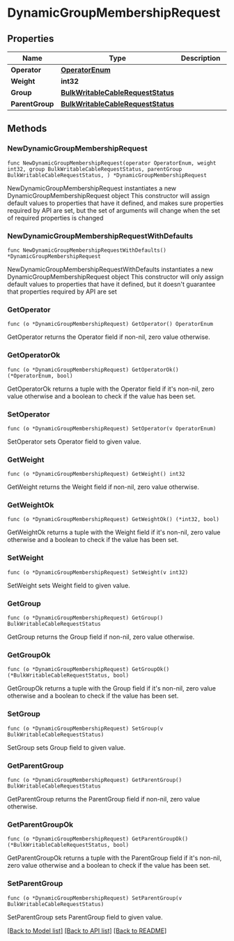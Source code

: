 # DynamicGroupMembershipRequest

## Properties

Name | Type | Description | Notes
------------ | ------------- | ------------- | -------------
**Operator** | [**OperatorEnum**](OperatorEnum.md) |  | 
**Weight** | **int32** |  | 
**Group** | [**BulkWritableCableRequestStatus**](BulkWritableCableRequestStatus.md) |  | 
**ParentGroup** | [**BulkWritableCableRequestStatus**](BulkWritableCableRequestStatus.md) |  | 

## Methods

### NewDynamicGroupMembershipRequest

`func NewDynamicGroupMembershipRequest(operator OperatorEnum, weight int32, group BulkWritableCableRequestStatus, parentGroup BulkWritableCableRequestStatus, ) *DynamicGroupMembershipRequest`

NewDynamicGroupMembershipRequest instantiates a new DynamicGroupMembershipRequest object
This constructor will assign default values to properties that have it defined,
and makes sure properties required by API are set, but the set of arguments
will change when the set of required properties is changed

### NewDynamicGroupMembershipRequestWithDefaults

`func NewDynamicGroupMembershipRequestWithDefaults() *DynamicGroupMembershipRequest`

NewDynamicGroupMembershipRequestWithDefaults instantiates a new DynamicGroupMembershipRequest object
This constructor will only assign default values to properties that have it defined,
but it doesn't guarantee that properties required by API are set

### GetOperator

`func (o *DynamicGroupMembershipRequest) GetOperator() OperatorEnum`

GetOperator returns the Operator field if non-nil, zero value otherwise.

### GetOperatorOk

`func (o *DynamicGroupMembershipRequest) GetOperatorOk() (*OperatorEnum, bool)`

GetOperatorOk returns a tuple with the Operator field if it's non-nil, zero value otherwise
and a boolean to check if the value has been set.

### SetOperator

`func (o *DynamicGroupMembershipRequest) SetOperator(v OperatorEnum)`

SetOperator sets Operator field to given value.


### GetWeight

`func (o *DynamicGroupMembershipRequest) GetWeight() int32`

GetWeight returns the Weight field if non-nil, zero value otherwise.

### GetWeightOk

`func (o *DynamicGroupMembershipRequest) GetWeightOk() (*int32, bool)`

GetWeightOk returns a tuple with the Weight field if it's non-nil, zero value otherwise
and a boolean to check if the value has been set.

### SetWeight

`func (o *DynamicGroupMembershipRequest) SetWeight(v int32)`

SetWeight sets Weight field to given value.


### GetGroup

`func (o *DynamicGroupMembershipRequest) GetGroup() BulkWritableCableRequestStatus`

GetGroup returns the Group field if non-nil, zero value otherwise.

### GetGroupOk

`func (o *DynamicGroupMembershipRequest) GetGroupOk() (*BulkWritableCableRequestStatus, bool)`

GetGroupOk returns a tuple with the Group field if it's non-nil, zero value otherwise
and a boolean to check if the value has been set.

### SetGroup

`func (o *DynamicGroupMembershipRequest) SetGroup(v BulkWritableCableRequestStatus)`

SetGroup sets Group field to given value.


### GetParentGroup

`func (o *DynamicGroupMembershipRequest) GetParentGroup() BulkWritableCableRequestStatus`

GetParentGroup returns the ParentGroup field if non-nil, zero value otherwise.

### GetParentGroupOk

`func (o *DynamicGroupMembershipRequest) GetParentGroupOk() (*BulkWritableCableRequestStatus, bool)`

GetParentGroupOk returns a tuple with the ParentGroup field if it's non-nil, zero value otherwise
and a boolean to check if the value has been set.

### SetParentGroup

`func (o *DynamicGroupMembershipRequest) SetParentGroup(v BulkWritableCableRequestStatus)`

SetParentGroup sets ParentGroup field to given value.



[[Back to Model list]](../README.md#documentation-for-models) [[Back to API list]](../README.md#documentation-for-api-endpoints) [[Back to README]](../README.md)


